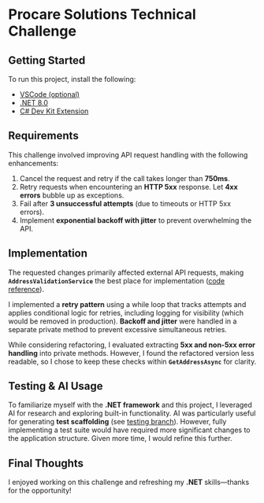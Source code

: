# Procare Solutions Technical Challenge  

## Getting Started  
To run this project, install the following:  
- [VSCode (optional)](https://code.visualstudio.com/)  
- [.NET 8.0](https://dotnet.microsoft.com/en-us/download)  
- [C# Dev Kit Extension](https://marketplace.visualstudio.com/items?itemName=ms-dotnettools.csdevkit)  

## Requirements  
This challenge involved improving API request handling with the following enhancements:  
1. Cancel the request and retry if the call takes longer than **750ms**.  
2. Retry requests when encountering an **HTTP 5xx** response. Let **4xx errors** bubble up as exceptions.  
3. Fail after **3 unsuccessful attempts** (due to timeouts or HTTP 5xx errors).  
4. Implement **exponential backoff with jitter** to prevent overwhelming the API.  

## Implementation  
The requested changes primarily affected external API requests, making **`AddressValidationService`** the best place for implementation ([code reference](https://github.com/nicktu12/Procare.AddressValidation.Tester.Original.v2/blob/main/AddressValidationService.cs)).  

I implemented a **retry pattern** using a while loop that tracks attempts and applies conditional logic for retries, including logging for visibility (which would be removed in production). **Backoff and jitter** were handled in a separate private method to prevent excessive simultaneous retries.  

While considering refactoring, I evaluated extracting **5xx and non-5xx error handling** into private methods. However, I found the refactored version less readable, so I chose to keep these checks within **`GetAddressAsync`** for clarity.  

## Testing & AI Usage  
To familiarize myself with the **.NET framework** and this project, I leveraged AI for research and exploring built-in functionality. AI was particularly useful for generating **test scaffolding** (see [testing branch](https://github.com/nicktu12/Procare.AddressValidation.Tester.Original.v2/tree/testing?tab=readme-ov-file)). However, fully implementing a test suite would have required more significant changes to the application structure. Given more time, I would refine this further.  

## Final Thoughts  
I enjoyed working on this challenge and refreshing my **.NET** skills—thanks for the opportunity!  
